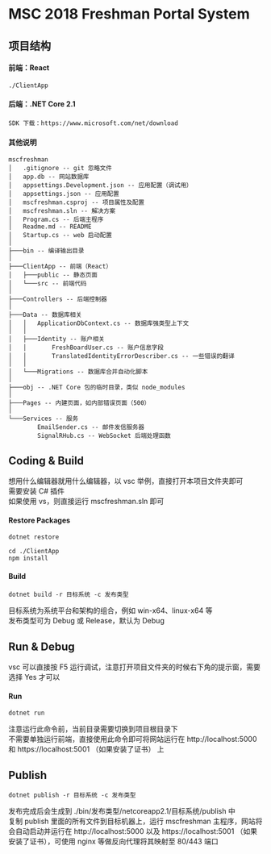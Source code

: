 # MSC 2018 Freshman Portal System

## 项目结构
#### 前端：React
```
./ClientApp
```
#### 后端：.NET Core 2.1
```
SDK 下载：https://www.microsoft.com/net/download
```
#### 其他说明
```
mscfreshman
│   .gitignore -- git 忽略文件
│   app.db -- 网站数据库
│   appsettings.Development.json -- 应用配置（调试用）
│   appsettings.json -- 应用配置
│   mscfreshman.csproj -- 项目属性及配置
│   mscfreshman.sln -- 解决方案
│   Program.cs -- 后端主程序
│   Readme.md -- README
│   Startup.cs -- web 启动配置
│       
├───bin -- 编译输出目录
│   
├───ClientApp -- 前端（React）
│   ├───public -- 静态页面
│   └───src -- 前端代码
│   
├───Controllers -- 后端控制器
│   
├───Data -- 数据库相关
│   │   ApplicationDbContext.cs -- 数据库强类型上下文
│   │   
│   ├───Identity -- 账户相关
│   │       FreshBoardUser.cs -- 账户信息字段
│   │       TranslatedIdentityErrorDescriber.cs -- 一些错误的翻译
│   │       
│   └───Migrations -- 数据库合并自动化脚本
│           
├───obj -- .NET Core 包的临时目录，类似 node_modules
│                           
├───Pages -- 内建页面，如内部错误页面（500）
│       
└───Services -- 服务
        EmailSender.cs -- 邮件发信服务器
        SignalRHub.cs -- WebSocket 后端处理函数
```

## Coding & Build
想用什么编辑器就用什么编辑器，以 vsc 举例，直接打开本项目文件夹即可  
需要安装 C# 插件  
如果使用 vs，则直接运行 mscfreshman.sln 即可
#### Restore Packages
```
dotnet restore

cd ./ClientApp
npm install
```
#### Build
```
dotnet build -r 目标系统 -c 发布类型
```
目标系统为系统平台和架构的组合，例如 win-x64、linux-x64 等  
发布类型可为 Debug 或 Release，默认为 Debug

## Run & Debug
vsc 可以直接按 F5 运行调试，注意打开项目文件夹的时候右下角的提示窗，需要选择 Yes 才可以
#### Run
```
dotnet run
```
注意运行此命令前，当前目录需要切换到项目根目录下  
不需要单独运行前端，直接使用此命令即可将网站运行在 http://localhost:5000 和 https://localhost:5001 （如果安装了证书） 上

## Publish
```
dotnet publish -r 目标系统 -c 发布类型
```
发布完成后会生成到 ./bin/发布类型/netcoreapp2.1/目标系统/publish 中  
复制 publish 里面的所有文件到目标机器上，运行 mscfreshman 主程序，网站将会自动启动并运行在 http://localhost:5000 以及 https://localhost:5001 （如果安装了证书），可使用 nginx 等做反向代理将其映射至 80/443 端口